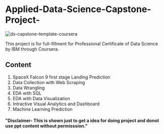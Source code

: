 # Applied-Data-Science-Capstone-Project-
![ds-capstone-template-coursera](https://user-images.githubusercontent.com/107030716/174971885-15524965-13bf-4301-9133-fd68b1ba9cf7.jpg)

This project is for full-fillment for Professional Certificate of Data Science by IBM through Coursera.








## Content
1. SpaceX Falcon 9 first stage Landing Prediction
2. Data Collection with Web Scraping
3. Data Wrangling
4. EDA with SQL
5. EDA with Data Visualization
6. Intractive Visual Analytics and Dashboard
7. Machine Learning Prediction 















#### "Disclaimer- This is shown just to get a idea for doing project and donot use ppt content without permisssion."
